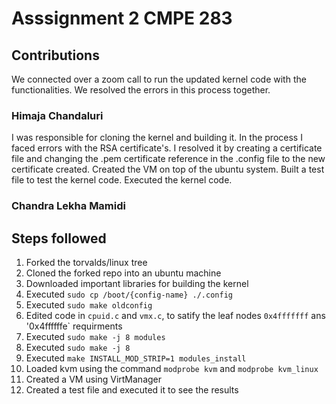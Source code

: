 # Asssignment 2 CMPE 283

## Contributions
We connected over a zoom call to run the updated kernel code with the functionalities. We resolved the errors in this process together.

### Himaja Chandaluri

I was responsible for cloning the kernel and building it. In the process I faced errors with the RSA certificate's. 
I resolved it by creating a certificate file and changing the .pem certificate reference in the .config file to the new certificate created.
Created the VM on top of the ubuntu system. Built a test file to test the kernel code. Executed the kernel code.

### Chandra Lekha Mamidi

## Steps followed

1. Forked the torvalds/linux tree
2. Cloned the forked repo into an ubuntu machine
3. Downloaded important libraries for building the kernel
4. Executed `sudo cp /boot/{config-name} ./.config`
5. Executed `sudo make oldconfig`
6. Edited code in `cpuid.c` and `vmx.c`, to satify the leaf nodes `0x4fffffff` ans '0x4ffffffe` requirments
7. Executed `sudo make -j 8 modules`
8. Executed `sudo make -j 8`
9. Executed `make INSTALL_MOD_STRIP=1 modules_install`
10. Loaded kvm using the command `modprobe kvm` and `modprobe kvm_linux`
11. Created a VM using VirtManager
12. Created a test file and executed it to see the results


